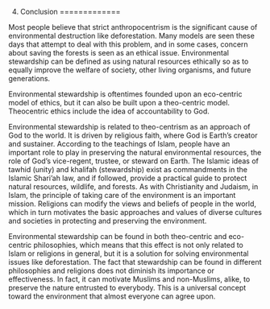 4. Conclusion
=============

Most people believe that strict anthropocentrism is the significant
cause of environmental destruction like deforestation. Many models are
seen these days that attempt to deal with this problem, and in some
cases, concern about saving the forests is seen as an ethical issue.
Environmental stewardship can be defined as using natural resources
ethically so as to equally improve the welfare of society, other living
organisms, and future generations.

Environmental stewardship is oftentimes founded upon an eco-centric
model of ethics, but it can also be built upon a theo-centric model.
Theocentric ethics include the idea of accountability to God.

Environmental stewardship is related to theo-centrism as an approach of
God to the world. It is driven by religious faith, where God is Earth’s
creator and sustainer. According to the teachings of Islam, people have
an important role to play in preserving the natural environmental
resources, the role of God’s vice-regent, trustee, or steward on Earth.
The Islamic ideas of tawhid (unity) and khalifah (stewardship) exist as
commandments in the Islamic Shari’ah law, and if followed, provide a
practical guide to protect natural resources, wildlife, and forests. As
with Christianity and Judaism, in Islam, the principle of taking care of
the environment is an important mission. Religions can modify the views
and beliefs of people in the world, which in turn motivates the basic
approaches and values of diverse cultures and societies in protecting
and preserving the environment.

Environmental stewardship can be found in both theo-centric and
eco-centric philosophies, which means that this effect is not only
related to Islam or religions in general, but it is a solution for
solving environmental issues like deforestation. The fact that
stewardship can be found in different philosophies and religions does
not diminish its importance or effectiveness. In fact, it can motivate
Muslims and non-Muslims, alike, to preserve the nature entrusted to
everybody. This is a universal concept toward the environment that
almost everyone can agree upon.


